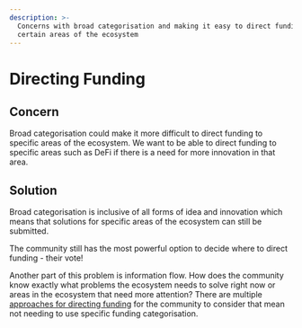```yaml
---
description: >-
  Concerns with broad categorisation and making it easy to direct funding to
  certain areas of the ecosystem
---
```


# Directing Funding

## Concern

Broad categorisation could make it more difficult to direct funding to specific areas of the ecosystem. We want to be able to direct funding to specific areas such as DeFi if there is a need for more innovation in that area.



## Solution

Broad categorisation is inclusive of all forms of idea and innovation which means that solutions for specific areas of the ecosystem can still be submitted.

The community still has the most powerful option to decide where to direct funding - their vote!

Another part of this problem is information flow. How does the community know exactly what problems the ecosystem needs to solve right now or areas in the ecosystem that need more attention? There are multiple [approaches for directing funding](../../analysis/approaches-for-directing-funding.md) for the community to consider that mean not needing to use specific funding categorisation.
